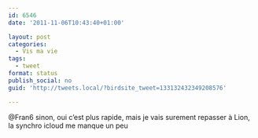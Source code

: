 ```yaml
---
id: 6546
date: '2011-11-06T10:43:40+01:00'

layout: post
categories:
  - Vis ma vie
tags:
  - tweet
format: status
publish_social: no
guid: 'http://tweets.local/?birdsite_tweet=133132432349208576'

---
```


@Fran6 sinon, oui c’est plus rapide, mais je vais surement repasser à Lion, la synchro icloud me manque un peu